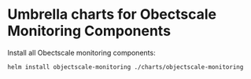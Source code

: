 # Umbrella charts for Obectscale Monitoring Components

Install all Obectscale monitoring components:
```
helm install objectscale-monitoring ./charts/objectscale-monitoring
```

